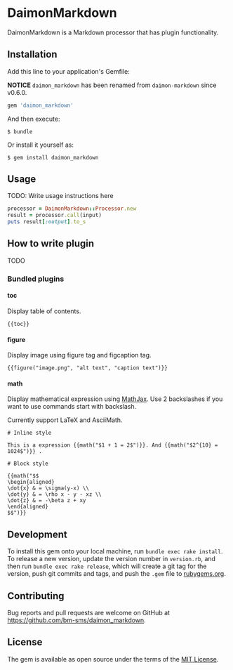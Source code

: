 # DaimonMarkdown

DaimonMarkdown is a Markdown processor that has plugin functionality.

## Installation

Add this line to your application's Gemfile:

**NOTICE** `daimon_markdown` has been renamed from `daimon-markdown` since v0.6.0.

```ruby
gem 'daimon_markdown'
```

And then execute:

    $ bundle

Or install it yourself as:

    $ gem install daimon_markdown

## Usage

TODO: Write usage instructions here

```ruby
processor = DaimonMarkdown::Processor.new
result = processor.call(input)
puts result[:output].to_s
```

## How to write plugin

TODO

### Bundled plugins

#### toc

Display table of contents.

```
{{toc}}
```

#### figure

Display image using figure tag and figcaption tag.

```
{{figure("image.png", "alt text", "caption text")}}
```

#### math

Display mathematical expression using [MathJax](https://www.mathjax.org/).
Use 2 backslashes if you want to use commands start with backslash.

Currently support LaTeX and AsciiMath.

```text
# Inline style

This is a expression {{math("$1 + 1 = 2$")}}. And {{math("$2^{10} = 1024$")}} .

# Block style

{{math("$$
\begin{aligned}
\dot{x} & = \sigma(y-x) \\
\dot{y} & = \rho x - y - xz \\
\dot{z} & = -\beta z + xy
\end{aligned}
$$")}}
```


## Development

To install this gem onto your local machine, run `bundle exec rake install`. To release a new version, update the version number in `version.rb`, and then run `bundle exec rake release`, which will create a git tag for the version, push git commits and tags, and push the `.gem` file to [rubygems.org](https://rubygems.org).

## Contributing

Bug reports and pull requests are welcome on GitHub at https://github.com/bm-sms/daimon_markdown.


## License

The gem is available as open source under the terms of the [MIT License](http://opensource.org/licenses/MIT).

